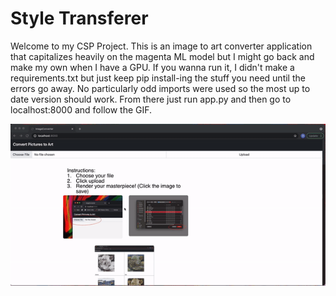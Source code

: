 # Style Transferer

Welcome to my CSP Project. This is an image to art converter application that capitalizes heavily on the magenta ML model but I might go back and make my own when I have a GPU. If you wanna run it, I didn't make a requirements.txt but just keep pip install-ing the stuff you need until the errors go away. No particularly odd imports were used so the most up to date version should work. From there just run app.py and then go to localhost:8000 and follow the GIF.

![](gif.gif)
